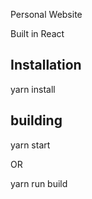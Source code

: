 Personal Website

Built in React

## Installation 

yarn install

## building

yarn start 

OR

yarn run build
